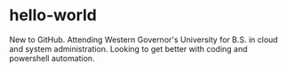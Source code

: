 # hello-world

New to GitHub. Attending Western Governor's University for B.S. in cloud and system administration. Looking to get better with coding and powershell automation.
